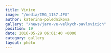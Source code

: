 ```yaml
---
title: Vinice
image: "/media/IMG_1157.JPG"
author: katerina-polednikova
gallery: "/news/jaro-ve-velkych-pavlovicich"
position: 19
date: 2016-05-29 06:01:40 +0000
category: gallery
layout: photo
---
```

